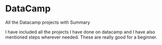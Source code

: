 # DataCamp
All the Datacamp projects with Summary 

I have included all the projects I have done on datacamp and I have also mentioned steps wherever needed. These are really good for a beginner.
